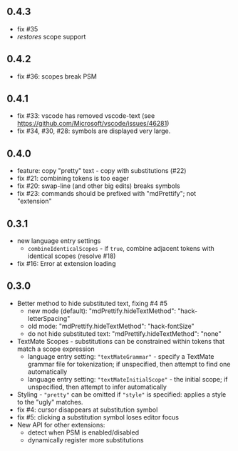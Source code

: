 ## 0.4.3
* fix #35
* *restores* scope support

## 0.4.2
* fix #36: scopes break PSM

## 0.4.1
* fix #33: vscode has removed vscode-text (see https://github.com/Microsoft/vscode/issues/46281)
* fix #34, #30, #28: symbols are displayed very large.

## 0.4.0
* feature: copy "pretty" text - copy with substitutions (#22)
* fix #21: combining tokens is too eager
* fix #20: swap-line (and other big edits) breaks symbols
* fix #23: commands should be prefixed with "mdPrettify"; not "extension"

## 0.3.1
* new language entry settings
    * `combineIdenticalScopes` - if `true`, combine adjacent tokens with identical scopes (resolve #18)
* fix #16: Error at extension loading

## 0.3.0
* Better method to hide substituted text, fixing #4 #5
    * new mode (default): "mdPrettify.hideTextMethod": "hack-letterSpacing"
    * old mode: "mdPrettify.hideTextMethod": "hack-fontSize"
    * do not hide substituted text: "mdPrettify.hideTextMethod": "none"
* TextMate Scopes - substitutions can be constrained within tokens that match a scope expression
    * language entry setting: `"textMateGrammar"` - specify a TextMate grammar file for tokenization; if unspecified, then attempt to find one automatically
    * language entry setting: `"textMateInitialScope"` - the initial scope; if unspecified, then attempt to infer automatically
* Styling - `"pretty"` can be omitted if `"style"` is specified: applies a style to the "ugly" matches.
* fix #4: cursor disappears at substitution symbol
* fix #5: clicking a substitution symbol loses editor focus
* New API for other extensions:
    * detect when PSM is enabled/disabled
    * dynamically register more substitutions
